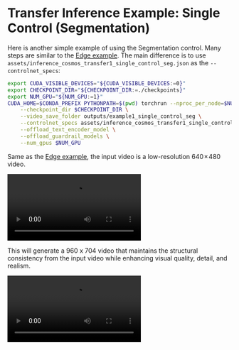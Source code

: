 # Transfer Inference Example: Single Control (Segmentation)

Here is another simple example of using the Segmentation control. Many steps are similar to the [Edge example](/examples/inference_cosmos_transfer1_7b.md#example-1-single-control-edge). The main difference is to use `assets/inference_cosmos_transfer1_single_control_seg.json` as the `--controlnet_specs`:

```bash
export CUDA_VISIBLE_DEVICES="${CUDA_VISIBLE_DEVICES:=0}"
export CHECKPOINT_DIR="${CHECKPOINT_DIR:=./checkpoints}"
export NUM_GPU="${NUM_GPU:=1}"
CUDA_HOME=$CONDA_PREFIX PYTHONPATH=$(pwd) torchrun --nproc_per_node=$NUM_GPU --nnodes=1 --node_rank=0 cosmos_transfer1/diffusion/inference/transfer.py \
    --checkpoint_dir $CHECKPOINT_DIR \
    --video_save_folder outputs/example1_single_control_seg \
    --controlnet_specs assets/inference_cosmos_transfer1_single_control_seg.json \
    --offload_text_encoder_model \
    --offload_guardrail_models \
    --num_gpus $NUM_GPU
```
Same as the [Edge example](/examples/inference_cosmos_transfer1_7b.md#example-1-single-control-edge), the input video is a low-resolution 640 × 480 video.

<video src="https://github.com/user-attachments/assets/91c99bc4-8cda-434e-ade8-6735ba9fbda4">
  Your browser does not support the video tag.
</video>

This will generate a 960 x 704 video that maintains the structural consistency from the input video while enhancing visual quality, detail, and realism.

<video src="https://github.com/user-attachments/assets/6fab1a4a-73e3-45cb-ab07-3e3f4ecbd0bc">
  Your browser does not support the video tag.
</video>

